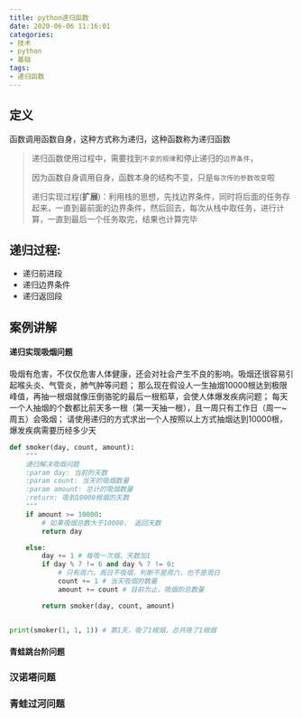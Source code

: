 ```yaml
---
title: python递归函数
date: 2020-06-06 11:16:01
categories:
- 技术
- python
- 基础
tags:
- 递归函数
---
```


## 定义

函数调用函数自身，这种方式称为递归，这种函数称为递归函数

> 递归函数使用过程中，需要找到`不变的规律`和停止递归的`边界条件`， 
>
> 因为函数自身调用自身，函数本身的结构不变，只是`每次传的参数改变`啦
>
> 递归实现过程(**扩展**)：利用栈的思想，先找边界条件，同时将后面的任务存起来，一直到最前面的边界条件，然后回去，每次从栈中取任务，进行计算，一直到最后一个任务取完，结果也计算完毕

## 递归过程:

- 递归前进段
- 递归边界条件
- 递归返回段

## 案例讲解

#### 递归实现吸烟问题

吸烟有危害，不仅仅危害人体健康，还会对社会产生不良的影响。吸烟还很容易引起喉头炎、气管炎，肺气肿等问题； 那么现在假设人一生抽烟10000根达到极限峰值，再抽一根烟就像压倒骆驼的最后一根稻草，会使人体爆发疾病问题； 每天一个人抽烟的个数都比前天多一根（第一天抽一根），且一周只有工作日（周一~周五）会吸烟； 请使用递归的方式求出一个人按照以上方式抽烟达到10000根，爆发疾病需要历经多少天

```python
def smoker(day, count, amount):
    """
    递归解决吸烟问题
    :param day: 当前的天数
    :param count: 当天的吸烟数量
    :param amount: 总计的吸烟数量
    :return: 吸到10000根烟的天数
    """
    if amount >= 10000:
        # 如果吸烟总数大于10000， 返回天数
        return day

    else:
        day += 1 # 每吸一次烟，天数加1
        if day % 7 != 6 and day % 7 != 0:
            # 只有周六，周日不吸烟，判断不是周六，也不是周日
            count += 1 # 当天吸烟的数量
            amount += count # 目前为止，吸烟的总数量

        return smoker(day, count, amount)


print(smoker(1, 1, 1)) # 第1天，吸了1根烟，总共吸了1根烟
```

#### 青蛙跳台阶问题



### 汉诺塔问题



### 青蛙过河问题